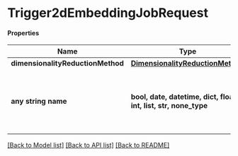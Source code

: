 # Trigger2dEmbeddingJobRequest

#### Properties
Name | Type | Description | Notes
------------ | ------------- | ------------- | -------------
**dimensionalityReductionMethod** | [**DimensionalityReductionMethod**](DimensionalityReductionMethod.md) |  | 
**any string name** | **bool, date, datetime, dict, float, int, list, str, none_type** | any string name can be used but the value must be the correct type | [optional]

[[Back to Model list]](../README.md#documentation-for-models) [[Back to API list]](../README.md#documentation-for-api-endpoints) [[Back to README]](../README.md)

